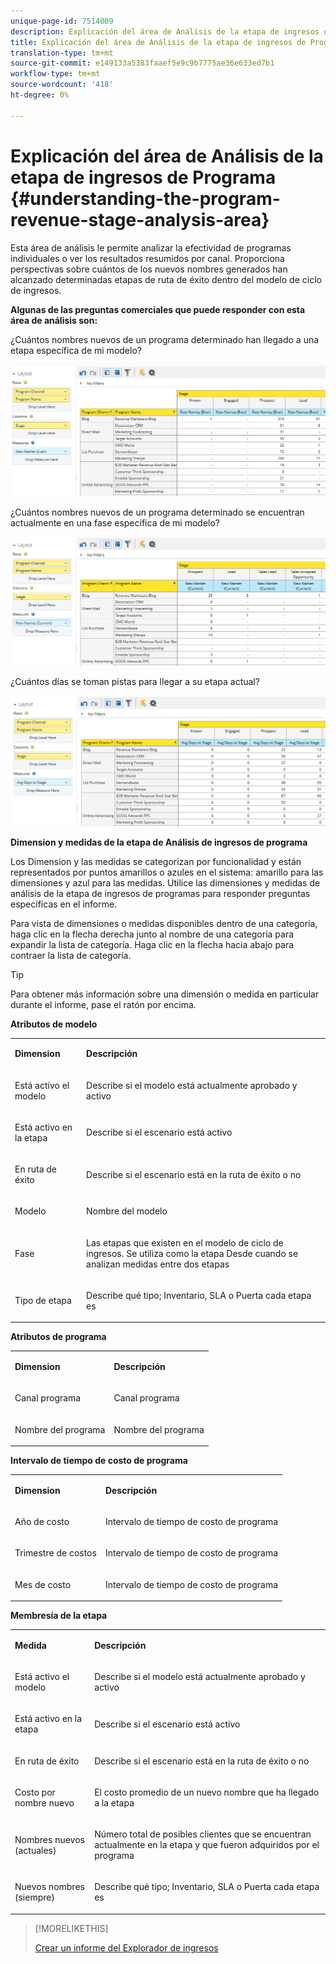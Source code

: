 ```yaml
---
unique-page-id: 7514009
description: Explicación del área de Análisis de la etapa de ingresos de Programa - Documentos de marketing - Documentación del producto
title: Explicación del área de Análisis de la etapa de ingresos de Programa
translation-type: tm+mt
source-git-commit: e149133a5383faaef5e9c9b7775ae36e633ed7b1
workflow-type: tm+mt
source-wordcount: '418'
ht-degree: 0%

---
```



# Explicación del área de Análisis de la etapa de ingresos de Programa {#understanding-the-program-revenue-stage-analysis-area}

Esta área de análisis le permite analizar la efectividad de programas individuales o ver los resultados resumidos por canal. Proporciona perspectivas sobre cuántos de los nuevos nombres generados han alcanzado determinadas etapas de ruta de éxito dentro del modelo de ciclo de ingresos.

**Algunas de las preguntas comerciales que puede responder con esta área de análisis son:**

¿Cuántos nombres nuevos de un programa determinado han llegado a una etapa específica de mi modelo?

![](assets/one-3.png)

¿Cuántos nombres nuevos de un programa determinado se encuentran actualmente en una fase específica de mi modelo?

![](assets/two-3.png)

¿Cuántos días se toman pistas para llegar a su etapa actual?

![](assets/three-3.png)

**Dimension y medidas de la etapa de Análisis de ingresos de programa**

Los Dimension y las medidas se categorizan por funcionalidad y están representados por puntos amarillos o azules en el sistema: amarillo para las dimensiones y azul para las medidas. Utilice las dimensiones y medidas de análisis de la etapa de ingresos de programas para responder preguntas específicas en el informe.

Para vista de dimensiones o medidas disponibles dentro de una categoría, haga clic en la flecha derecha junto al nombre de una categoría para expandir la lista de categoría. Haga clic en la flecha hacia abajo para contraer la lista de categoría.

>[!TIP]
>
>Para obtener más información sobre una dimensión o medida en particular durante el informe, pase el ratón por encima.

**Atributos de modelo**

<table> 
 <tbody> 
  <tr> 
   <td colspan="1" rowspan="1"><strong>Dimension</strong></td> 
   <td colspan="1" rowspan="1"><p><strong>Descripción</strong></p></td> 
  </tr> 
  <tr> 
   <td colspan="1" rowspan="1"><p>Está activo el modelo</p></td> 
   <td colspan="1" rowspan="1"><p>Describe si el modelo está actualmente aprobado y activo</p></td> 
  </tr> 
  <tr> 
   <td colspan="1" rowspan="1"><p>Está activo en la etapa</p></td> 
   <td colspan="1" rowspan="1"><p>Describe si el escenario está activo</p></td> 
  </tr> 
  <tr> 
   <td colspan="1" rowspan="1"><p>En ruta de éxito</p></td> 
   <td colspan="1" rowspan="1"><p>Describe si el escenario está en la ruta de éxito o no</p></td> 
  </tr> 
  <tr> 
   <td colspan="1" rowspan="1"><p>Modelo</p></td> 
   <td colspan="1" rowspan="1"><p>Nombre del modelo</p></td> 
  </tr> 
  <tr> 
   <td colspan="1" rowspan="1"><p>Fase</p></td> 
   <td colspan="1" rowspan="1"><p>Las etapas que existen en el modelo de ciclo de ingresos. Se utiliza como la etapa Desde cuando se analizan medidas entre dos etapas</p></td> 
  </tr> 
  <tr> 
   <td colspan="1" rowspan="1"><p>Tipo de etapa</p></td> 
   <td colspan="1" rowspan="1"><p>Describe qué tipo; Inventario, SLA o Puerta cada etapa es</p></td> 
  </tr> 
 </tbody> 
</table>

**Atributos de programa**

<table> 
 <tbody> 
  <tr> 
   <td colspan="1" rowspan="1"><p><strong>Dimension</strong></p></td> 
   <td colspan="1" rowspan="1"><p><strong>Descripción</strong></p></td> 
  </tr> 
  <tr> 
   <td colspan="1" rowspan="1"><p>Canal programa</p></td> 
   <td colspan="1" rowspan="1"><p>Canal programa</p></td> 
  </tr> 
  <tr> 
   <td colspan="1" rowspan="1"><p>Nombre del programa</p></td> 
   <td colspan="1" rowspan="1"><p>Nombre del programa</p></td> 
  </tr> 
 </tbody> 
</table>

**Intervalo de tiempo de costo de programa**

<table> 
 <tbody> 
  <tr> 
   <td colspan="1" rowspan="1"><p><strong>Dimension</strong></p></td> 
   <td colspan="1" rowspan="1"><p><strong>Descripción</strong></p></td> 
  </tr> 
  <tr> 
   <td colspan="1" rowspan="1"><p>Año de costo</p></td> 
   <td colspan="1" rowspan="1"><p>Intervalo de tiempo de costo de programa</p></td> 
  </tr> 
  <tr> 
   <td colspan="1" rowspan="1"><p>Trimestre de costos</p></td> 
   <td colspan="1" rowspan="1"><p>Intervalo de tiempo de costo de programa</p></td> 
  </tr> 
  <tr> 
   <td colspan="1" rowspan="1"><p>Mes de costo</p></td> 
   <td colspan="1" rowspan="1"><p>Intervalo de tiempo de costo de programa</p></td> 
  </tr> 
 </tbody> 
</table>

**Membresía de la etapa**

<table> 
 <tbody> 
  <tr> 
   <td colspan="1" rowspan="1"><p><strong>Medida</strong></p></td> 
   <td colspan="1" rowspan="1"><p><strong>Descripción</strong></p></td> 
  </tr> 
  <tr> 
   <td colspan="1" rowspan="1"><p>Está activo el modelo</p></td> 
   <td colspan="1" rowspan="1"><p>Describe si el modelo está actualmente aprobado y activo</p></td> 
  </tr> 
  <tr> 
   <td colspan="1" rowspan="1"><p>Está activo en la etapa</p></td> 
   <td colspan="1" rowspan="1"><p>Describe si el escenario está activo</p></td> 
  </tr> 
  <tr> 
   <td colspan="1" rowspan="1"><p>En ruta de éxito</p></td> 
   <td colspan="1" rowspan="1"><p>Describe si el escenario está en la ruta de éxito o no</p></td> 
  </tr> 
  <tr> 
   <td colspan="1" rowspan="1"><p>Costo por nombre nuevo</p></td> 
   <td colspan="1" rowspan="1"><p>El costo promedio de un nuevo nombre que ha llegado a la etapa</p></td> 
  </tr> 
  <tr> 
   <td colspan="1" rowspan="1"><p>Nombres nuevos (actuales)</p></td> 
   <td colspan="1" rowspan="1"><p>Número total de posibles clientes que se encuentran actualmente en la etapa y que fueron adquiridos por el programa</p></td> 
  </tr> 
  <tr> 
   <td colspan="1" rowspan="1"><p>Nuevos nombres (siempre)</p></td> 
   <td colspan="1" rowspan="1"><p>Describe qué tipo; Inventario, SLA o Puerta cada etapa es</p></td> 
  </tr> 
 </tbody> 
</table>

>[!MORELIKETHIS]
>
>[Crear un informe del Explorador de ingresos](../../../../product-docs/reporting/revenue-cycle-analytics/revenue-explorer/create-a-revenue-explorer-report.md)
